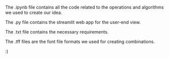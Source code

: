 The .ipynb file contains all the code related to the operations and algorithms we used to create our idea.

The .py file contains the streamlit web app for the user-end view.

The .txt file contains the necessary requirements.

The .tff files are the font file formats we used for creating combinations.

:)
